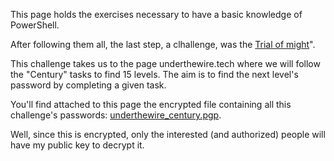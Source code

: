 This page holds the exercises necessary to have a basic knowledge of PowerShell.

After following them all, the last step, a clhallenge, was the [Trial of might](https://github.com/gustavoalito/BeCode/blob/main/Windows/02-powershell_cli/assets/exercises/trial_of_might.md)".

This challenge takes us to the page underthewire.tech where we will follow the "Century" tasks to find 15 levels. The aim is to find the next level's password by completing a given task. 

You'll find attached to this page the encrypted file containing all this challenge's passwords: [underthewire_century.pgp](https://github.com/gustavoalito/BeCode/blob/main/Windows/02-powershell_cli/assets/exercises/underthewire_century.gpg).

Well, since this is encrypted, only the interested (and authorized) people will have my public key to decrypt it.
